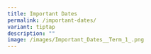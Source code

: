 ```yaml
---
title: Important Dates
permalink: /important-dates/
variant: tiptap
description: ""
image: /images/Important_Dates__Term_1_.png
---
```

